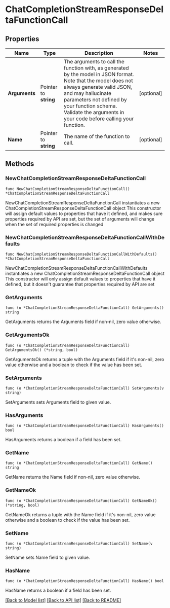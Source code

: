 # ChatCompletionStreamResponseDeltaFunctionCall

## Properties

Name | Type | Description | Notes
------------ | ------------- | ------------- | -------------
**Arguments** | Pointer to **string** | The arguments to call the function with, as generated by the model in JSON format. Note that the model does not always generate valid JSON, and may hallucinate parameters not defined by your function schema. Validate the arguments in your code before calling your function. | [optional] 
**Name** | Pointer to **string** | The name of the function to call. | [optional] 

## Methods

### NewChatCompletionStreamResponseDeltaFunctionCall

`func NewChatCompletionStreamResponseDeltaFunctionCall() *ChatCompletionStreamResponseDeltaFunctionCall`

NewChatCompletionStreamResponseDeltaFunctionCall instantiates a new ChatCompletionStreamResponseDeltaFunctionCall object
This constructor will assign default values to properties that have it defined,
and makes sure properties required by API are set, but the set of arguments
will change when the set of required properties is changed

### NewChatCompletionStreamResponseDeltaFunctionCallWithDefaults

`func NewChatCompletionStreamResponseDeltaFunctionCallWithDefaults() *ChatCompletionStreamResponseDeltaFunctionCall`

NewChatCompletionStreamResponseDeltaFunctionCallWithDefaults instantiates a new ChatCompletionStreamResponseDeltaFunctionCall object
This constructor will only assign default values to properties that have it defined,
but it doesn't guarantee that properties required by API are set

### GetArguments

`func (o *ChatCompletionStreamResponseDeltaFunctionCall) GetArguments() string`

GetArguments returns the Arguments field if non-nil, zero value otherwise.

### GetArgumentsOk

`func (o *ChatCompletionStreamResponseDeltaFunctionCall) GetArgumentsOk() (*string, bool)`

GetArgumentsOk returns a tuple with the Arguments field if it's non-nil, zero value otherwise
and a boolean to check if the value has been set.

### SetArguments

`func (o *ChatCompletionStreamResponseDeltaFunctionCall) SetArguments(v string)`

SetArguments sets Arguments field to given value.

### HasArguments

`func (o *ChatCompletionStreamResponseDeltaFunctionCall) HasArguments() bool`

HasArguments returns a boolean if a field has been set.

### GetName

`func (o *ChatCompletionStreamResponseDeltaFunctionCall) GetName() string`

GetName returns the Name field if non-nil, zero value otherwise.

### GetNameOk

`func (o *ChatCompletionStreamResponseDeltaFunctionCall) GetNameOk() (*string, bool)`

GetNameOk returns a tuple with the Name field if it's non-nil, zero value otherwise
and a boolean to check if the value has been set.

### SetName

`func (o *ChatCompletionStreamResponseDeltaFunctionCall) SetName(v string)`

SetName sets Name field to given value.

### HasName

`func (o *ChatCompletionStreamResponseDeltaFunctionCall) HasName() bool`

HasName returns a boolean if a field has been set.


[[Back to Model list]](../README.md#documentation-for-models) [[Back to API list]](../README.md#documentation-for-api-endpoints) [[Back to README]](../README.md)


